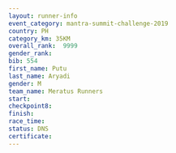 ```yaml
---
layout: runner-info 
event_category: mantra-summit-challenge-2019 
country: PH
category_km: 35KM 
overall_rank:  9999
gender_rank: 
bib: 554
first_name: Putu
last_name: Aryadi
gender: M
team_name: Meratus Runners
start: 
checkpoint8: 
finish: 
race_time: 
status: DNS
certificate: 
---
```

